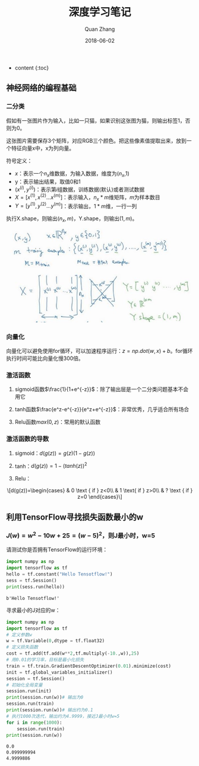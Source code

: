 ﻿---
layout: post
title: "深度学习笔记"
date: 2018-06-02
categories: 机器学习 Python
tags: 机器学习 Python
author: Quan Zhang
---

* content
{:toc}

## 神经网络的编程基础

### 二分类

假如有一张图片作为输入，比如一只猫，如果识别这张图为猫，则输出标签1，否则为0。

这张图片需要保存3个矩阵，对应RGB三个颜色。把这些像素值提取出来，放到一个特征向量x中，x为列向量。

符号定义：

- $x$：表示一个$n_x$维数据，为输入数据，维度为($n_x$,1)
- y：表示输出结果，取值0和1
- ($x^{(i)},y^{(i)}$)：表示第$i$组数据，训练数据(默认)或者测试数据
- $X=[x^{(1)},x^{(2)}...x^{(m)}]$：表示输入，$n_x*m$维矩阵，$m$为样本数目
- $Y=[y^{(1)},y^{(2)}...y^{(m)}]$：表示输出，$1*m$维，一行一列

执行X.shape，则输出($n_x,m$)，Y.shape，则输出($1,m$)。

![](/images/blog/20180602/1.jpg)

### 向量化

向量化可以避免使用for循环，可以加速程序运行：$z=np.dot(w,x)+b$。for循环执行时间可能比向量化慢300倍。

### 激活函数

1. sigmoid函数$\frac{1}{1+e^{-z}}$：除了输出层是一个二分类问题基本不会用它

2. tanh函数$\frac{e^z-e^{-z}}{e^z+e^{-z}}$：非常优秀，几乎适合所有场合

3. Relu函数$max(0,z)$：常用的默认函数

### 激活函数的导数

1. sigmoid：$d(g(z))=g(z)(1-g(z))$

2. tanh：$d(g(z))=1-(tanh(z))^2$

3. Relu：

<center>\[d(g(z))=\begin{cases}
& 0 \text { if } z<0\\ 
& 1 \text{ if } z>0\\
& ? \text { if } z=0 
\end{cases}\]</center>


## 利用TensorFlow寻找损失函数最小的w

### $J(w)=w^2-10w+25=(w-5)^2$，则J最小时，w=5

请测试你是否拥有TensorFlow的运行环境：

```python
import numpy as np
import tensorflow as tf
hello = tf.constant("Hello Tensotflow!")
sess = tf.Session()
print(sess.run(hello))
```

    b'Hello Tensotflow!'

寻求最小的J对应的w：
    
```python
import numpy as np
import tensorflow as tf
# 定义参数w
w = tf.Variable(0,dtype = tf.float32)
# 定义损失函数
cost = tf.add(tf.add(w**2,tf.multiply(-10.,w)),25)
# 用0.01的学习率，目标是最小化损失
train = tf.train.GradientDescentOptimizer(0.01).minimize(cost)
init = tf.global_variables_initializer()
session = tf.Session()
# 初始化全局变量
session.run(init)
print(session.run(w))# 输出为0
session.run(train)
print(session.run(w))# 输出约为0.1
# 执行1000次迭代，输出约为4.9999，接近J最小时w=5
for i in range(1000):
    session.run(train)
print(session.run(w))
```

    0.0
    0.099999994
    4.9999886
    
